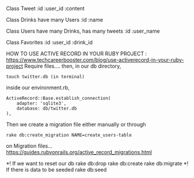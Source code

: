 <!--! Joint tables-->

Class Tweet 
        :id <!--* Auto Added-->
        :user_id <!--* Relationship connector-->
        :content

Class Drinks have many Users
        :id <!--* Auto Added-->
        :name

Class Users have many Drinks, has many tweets
        :id <!--* Auto Added-->
        :user_name

Class Favorites
        :id <!--* Auto Added-->
        :user_id <!--* Relationship connector-->
        :drink_id <!--* Relationship connector-->


<!--! Setting up an ActiveRecord Database & ruby app -->
HOW TO USE ACTIVE RECORD IN YOUR RUBY PROJECT : https://www.techcareerbooster.com/blog/use-activerecord-in-your-ruby-project
Require files.... then, in our db directory,

    touch twitter.db (in terminal)

inside our environment.rb,

    ActiveRecord::Base.establish_connection(
        adapter: 'sqlite3',
        database: db/twitter.db
    ),

Then we create a migration file either manually or through

    rake db:create_migration NAME=create_users-table

on Migration files... https://guides.rubyonrails.org/active_record_migrations.html

*! If we want to reset our db
rake db:drop
rake db:create
rake db:migrate
*! If there is data to be seeded
rake db:seed